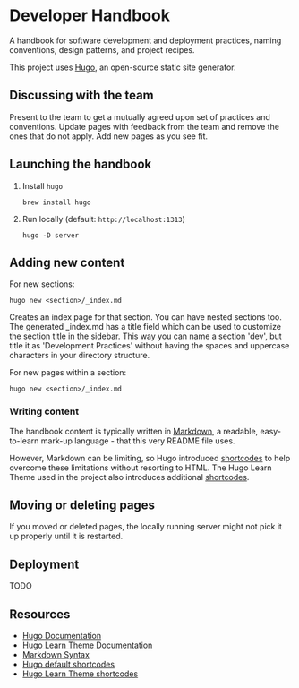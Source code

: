 # Developer Handbook

A handbook for software development and deployment practices, naming conventions, design patterns, and project recipes.

This project uses [Hugo](https://gohugo.io/), an open-source static site generator.

## Discussing with the team

Present to the team to get a mutually agreed upon set of practices and conventions.
Update pages with feedback from the team and remove the ones that do not apply.
Add new pages as you see fit. 

## Launching the handbook

1. Install `hugo`
    ```
    brew install hugo
    ```

1. Run locally (default: `http://localhost:1313`)
   ```
   hugo -D server
   ```

## Adding new content

For new sections:
```
hugo new <section>/_index.md
```

Creates an index page for that section. You can have nested sections too.
The generated _index.md has a title field which can be used to customize the section title in the sidebar.
This way you can name a section 'dev', but title it as 'Development Practices' 
without having the spaces and uppercase characters in your directory structure.

For new pages within a section:

```
hugo new <section>/_index.md
```

### Writing content

The handbook content is typically written in [Markdown](https://en.wikipedia.org/wiki/Markdown),
a readable, easy-to-learn mark-up language - that this very README file uses.

However, Markdown can be limiting, so Hugo introduced [shortcodes](https://gohugo.io/content-management/shortcodes/) 
to help overcome these limitations without resorting to HTML.
The Hugo Learn Theme used in the project also introduces additional [shortcodes](https://learn.netlify.com/en/shortcodes/).

## Moving or deleting pages

If you moved or deleted pages, the locally running server might not pick it up properly until it is restarted.

## Deployment

TODO

## Resources

- [Hugo Documentation](https://gohugo.io/getting-started/quick-start/)
- [Hugo Learn Theme Documentation](https://learn.netlify.com/en/)
- [Markdown Syntax](https://learn.netlify.com/en/cont/markdown/)
- [Hugo default shortcodes](https://gohugo.io/content-management/shortcodes/)
- [Hugo Learn Theme shortcodes](https://learn.netlify.com/en/shortcodes/)